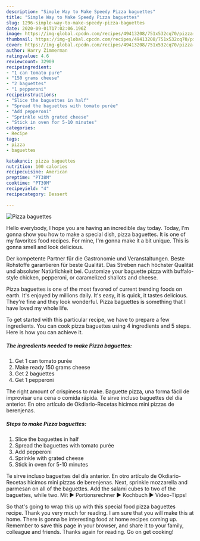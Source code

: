 ```yaml
---
description: "Simple Way to Make Speedy Pizza baguettes"
title: "Simple Way to Make Speedy Pizza baguettes"
slug: 1296-simple-way-to-make-speedy-pizza-baguettes
date: 2020-09-01T17:02:06.196Z
image: https://img-global.cpcdn.com/recipes/49413208/751x532cq70/pizza-baguettes-recipe-main-photo.jpg
thumbnail: https://img-global.cpcdn.com/recipes/49413208/751x532cq70/pizza-baguettes-recipe-main-photo.jpg
cover: https://img-global.cpcdn.com/recipes/49413208/751x532cq70/pizza-baguettes-recipe-main-photo.jpg
author: Harry Zimmerman
ratingvalue: 4.6
reviewcount: 32909
recipeingredient:
- "1 can tomato pure"
- "150 grams cheese"
- "2 baguettes"
- "1 pepperoni"
recipeinstructions:
- "Slice the baguettes in half"
- "Spread the baguettes with tomato purée"
- "Add pepperoni"
- "Sprinkle with grated cheese"
- "Stick in oven for 5-10 minutes"
categories:
- Recipe
tags:
- pizza
- baguettes

katakunci: pizza baguettes 
nutrition: 100 calories
recipecuisine: American
preptime: "PT38M"
cooktime: "PT39M"
recipeyield: "4"
recipecategory: Dessert

---
```



![Pizza baguettes](https://img-global.cpcdn.com/recipes/49413208/751x532cq70/pizza-baguettes-recipe-main-photo.jpg)

Hello everybody, I hope you are having an incredible day today. Today, I'm gonna show you how to make a special dish, pizza baguettes. It is one of my favorites food recipes. For mine, I'm gonna make it a bit unique. This is gonna smell and look delicious.

Der kompetente Partner für die Gastronomie und Veranstaltungen. Beste Rohstoffe garantieren für beste Qualität. Das Streben nach höchster Qualität und absoluter Natürlichkeit bei. Customize your baguette pizza with buffalo-style chicken, pepperoni, or caramelized shallots and cheese.

Pizza baguettes is one of the most favored of current trending foods on earth. It's enjoyed by millions daily. It's easy, it is quick, it tastes delicious. They're fine and they look wonderful. Pizza baguettes is something that I have loved my whole life.


To get started with this particular recipe, we have to prepare a few ingredients. You can cook pizza baguettes using 4 ingredients and 5 steps. Here is how you can achieve it.

<!--inarticleads1-->

##### The ingredients needed to make Pizza baguettes:

1. Get 1 can tomato purée
1. Make ready 150 grams cheese
1. Get 2 baguettes
1. Get 1 pepperoni


The right amount of crispiness to make. Baguette pizza, una forma fácil de improvisar una cena o comida rápida. Te sirve incluso baguettes del día anterior. En otro artículo de Okdiario-Recetas hicimos mini pizzas de berenjenas. 

<!--inarticleads2-->

##### Steps to make Pizza baguettes:

1. Slice the baguettes in half
1. Spread the baguettes with tomato purée
1. Add pepperoni
1. Sprinkle with grated cheese
1. Stick in oven for 5-10 minutes


Te sirve incluso baguettes del día anterior. En otro artículo de Okdiario-Recetas hicimos mini pizzas de berenjenas. Next, sprinkle mozzarella and parmesan on all of the baguettes. Add the salami cubes to two of the baguettes, while two. Mit ► Portionsrechner ► Kochbuch ► Video-Tipps! 

So that's going to wrap this up with this special food pizza baguettes recipe. Thank you very much for reading. I am sure that you will make this at home. There is gonna be interesting food at home recipes coming up. Remember to save this page in your browser, and share it to your family, colleague and friends. Thanks again for reading. Go on get cooking!
